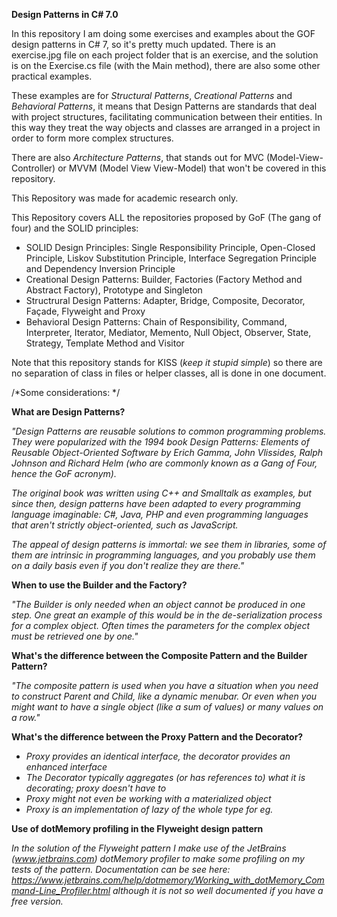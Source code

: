<b>Design Patterns in C# 7.0</b>


In this repository I am doing some exercises and examples about the GOF design patterns in C# 7, so it's pretty much updated. There is an exercise.jpg file on each project folder that is an exercise, and the solution is on the Exercise.cs file (with the Main method), there are also some other practical examples.

These examples are for <i>Structural Patterns</i>, <i>Creational Patterns</i> and <i>Behavioral Patterns</i>, it means that Design Patterns are standards that deal with project structures, facilitating communication between their entities. In this way they treat the way objects and classes are arranged in a project in order to form more complex structures.

There are also <i>Architecture Patterns</i>, that stands out for MVC (Model-View-Controller) or MVVM (Model View View-Model) that won't be covered in this repository.

This Repository was made for academic research only.

This Repository covers ALL the repositories proposed by GoF (The gang of four) and the SOLID principles:

<ul>
<li>SOLID Design Principles: Single Responsibility Principle, Open-Closed Principle, Liskov Substitution Principle, Interface Segregation Principle and Dependency Inversion Principle</li>
<li>Creational Design Patterns: Builder, Factories (Factory Method and Abstract Factory), Prototype and Singleton</li>
<li>Structrural Design Patterns: Adapter, Bridge, Composite, Decorator, Façade, Flyweight and Proxy</li>
<li>Behavioral Design Patterns: Chain of Responsibility, Command, Interpreter, Iterator, Mediator, Memento, Null Object, Observer, State, Strategy, Template Method and Visitor</li>
</ul>


Note that this repository stands for KISS (<i>keep it stupid simple</i>) so there are no separation of class in files or helper classes, all is done in one document.

/*Some considerations: */

<b>What are Design Patterns?</b>

<i>"Design Patterns are reusable solutions to common programming problems. They were popularized with the 1994 book Design Patterns: Elements of Reusable
Object-Oriented Software by Erich Gamma, John Vlissides, Ralph Johnson and Richard Helm (who are commonly known as a Gang of Four, hence the GoF acronym).

The original book was written using C++ and Smalltalk as examples, but since then, design patterns have been adapted to every programming language imaginable: C#, Java, PHP and even programming languages that aren't strictly object-oriented, such as JavaScript.

The appeal of design patterns is immortal: we see them in libraries, some of them are intrinsic in programming languages, and you probably use them on a daily basis even if you don't realize they are there."</i>

<b>When to use the Builder and the Factory?</b>

 <i>"The Builder is only needed when an object cannot be produced in one step. One great an example of this would be in the de-serialization process for a complex object. Often times the parameters for the complex object must be retrieved one by one."</i>
 
<b>What's the difference between the Composite Pattern and the Builder Pattern?</b>
 
 <i>"The composite pattern is used when you have a situation when you need to construct Parent and Child, like a dynamic menubar. Or even when you might want to have a single object (like a sum of values) or many values on a row."</i>
 
 <b>What's the difference between the Proxy Pattern and the Decorator?</b>
 
 <i>
 <ul>
 <li>Proxy provides an identical interface, the decorator provides an enhanced interface</li>
 <li>The Decorator typically aggregates (or has references to) what it is decorating; proxy doesn't have to </li>
 <li>Proxy might not even be working with a materialized object</li>
 <li>Proxy is an implementation of lazy of the whole type for eg.</li>

 </ul>
 </i>
 
 <b>Use of dotMemory profiling in the Flyweight design pattern</b>
 
 <i>In the solution of the Flyweight pattern I make use of the JetBrains (www.jetbrains.com) dotMemory profiler to make some profiling on my tests of the pattern. Documentation can be see here: https://www.jetbrains.com/help/dotmemory/Working_with_dotMemory_Command-Line_Profiler.html although it is not so well documented if you have a free version.</i>